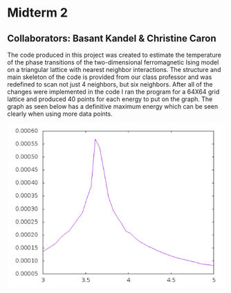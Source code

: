 # Midterm 2
## Collaborators: Basant Kandel & Christine Caron
The code produced in this project was created to estimate the temperature of the phase transitions of the 
two-dimensional ferromagnetic Ising model on a triangular lattice with nearest neighbor interactions. The structure and main skeleton
of the code is provided from our class professor and was redefined to scan not just 4 neighbors, but six neighbors. After all of the changes 
were implemented in the code I ran the program for a 64X64 grid lattice and produced 40 points for each energy to put on the graph.
The graph as seen below has a definitive maximum energy which can be seen clearly when using more data points.


![Ising model](ising-triangular.png "Temperature of Triangular Ising Model")
